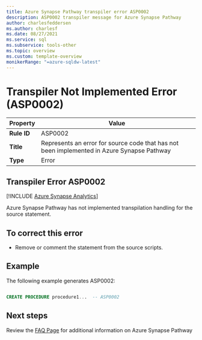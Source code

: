 ```yaml
---
title: Azure Synapse Pathway transpiler error ASP0002
description: ASP0002 transpiler message for Azure Synapse Pathway
author: charlesfeddersen
ms.author: charlesf
ms.date: 08/27/2021
ms.service: sql
ms.subservice: tools-other
ms.topic: overview
ms.custom: template-overview
monikerRange: "=azure-sqldw-latest"
---
```


# Transpiler Not Implemented Error (ASP0002)

|Property|Value|
|-|-|
| **Rule ID** | ASP0002 |
| **Title** | Represents an error for source code that has not been implemented in Azure Synapse Pathway |
| **Type** | Error |

## Transpiler Error ASP0002
[!INCLUDE [Azure Synapse Analytics](../../../includes/applies-to-version/asa.md)]

Azure Synapse Pathway has not implemented transpilation handling for the source statement.


## To correct this error

* Remove or comment the statement from the source scripts.

## Example

The following example generates ASP0002:

```sql

CREATE PROCEDURE procedure1...  -- ASP0002

```

## Next steps

Review the [FAQ Page](../pathway-faq.yml) for additional information on Azure Synapse Pathway
